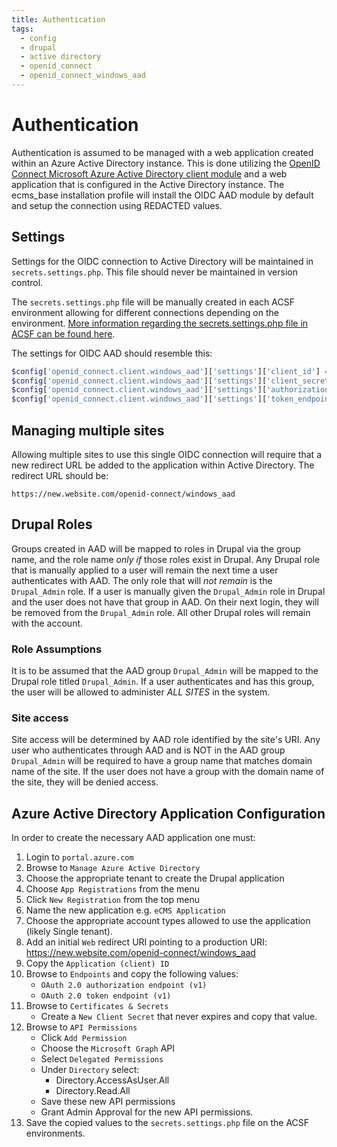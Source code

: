 ```yaml
---
title: Authentication
tags:
  - config
  - drupal
  - active directory
  - openid_connect
  - openid_connect_windows_aad
---
```

# Authentication

Authentication is assumed to be managed with a web application created within
an Azure Active Directory instance. This is done utilizing the [OpenID Connect Microsoft Azure Active Directory client module](https://www.drupal.org/project/openid_connect_windows_aad)
and a web application that is configured in the Active Directory instance.
The ecms_base installation profile will install the OIDC AAD module by default and setup the
connection using REDACTED values.

## Settings
Settings for the OIDC connection to Active Directory will be maintained in
`secrets.settings.php`. This file should never be maintained in version control.

The `secrets.settings.php` file will be manually created in each ACSF environment
allowing for different connections depending on the environment. [More information
regarding the secrets.settings.php file in ACSF can be found here](https://docs.acquia.com/resource/secrets/#secrets-settings-php-file).

The settings for OIDC AAD should resemble this:
```php
$config['openid_connect.client.windows_aad']['settings']['client_id'] = 'CLIENT_ID_OVERRIDDEN';
$config['openid_connect.client.windows_aad']['settings']['client_secret'] = 'CLIENT_SECRET_OVERRIDDEN';
$config['openid_connect.client.windows_aad']['settings']['authorization_endpoint_wa'] = 'https://AUTHORIZATION_URL_ENDPOINT_NEEDED/oauth2/v2.0/authorize';
$config['openid_connect.client.windows_aad']['settings']['token_endpoint_wa'] = 'https://TOKEN_ENDPOINT_NEEDED/oauth2/v2.0/token';
```

## Managing multiple sites
Allowing multiple sites to use this single OIDC connection will require that a new
redirect URL be added to the application within Active Directory. The redirect
URL should be:

`https://new.website.com/openid-connect/windows_aad`

## Drupal Roles
Groups created in AAD will be mapped to roles in Drupal via the group
name, and the role name _only if_ those roles exist in Drupal. Any Drupal role
that is manually applied to a user will remain the next time a user
authenticates with AAD. The only role that will _not remain_ is the
`Drupal_Admin` role. If a user is manually given the `Drupal_Admin` role
in Drupal and the user does not have that group in AAD. On their next login,
they will be removed from the `Drupal_Admin` role. All other Drupal roles
will remain with the account.

### Role Assumptions
It is to be assumed that the AAD group `Drupal_Admin` will be mapped to the Drupal role
titled `Drupal_Admin`. If a user authenticates and has this group, the user will
be allowed to administer _ALL SITES_ in the system.

### Site access
Site access will be determined by AAD role identified by the site's URI.
Any user who authenticates through AAD and is NOT in the AAD group `Drupal_Admin`
will be required to have a group name that matches domain name of the site.
If the user does not have a group with the domain name of the site, they will be denied access.

## Azure Active Directory Application Configuration
In order to create the necessary AAD application one must:
1. Login to `portal.azure.com`
2. Browse to `Manage Azure Active Directory`
3. Choose the appropriate tenant to create the Drupal application
4. Choose `App Registrations` from the menu
5. Click `New Registration` from the top menu
6. Name the new application e.g. `eCMS Application`
7. Choose the appropriate account types allowed to use the application
   (likely Single tenant).
8. Add an initial `Web` redirect URI pointing to a production URI:
   https://new.website.com/openid-connect/windows_aad
9. Copy the `Application (client) ID`
9. Browse to `Endpoints` and copy the following values:
     - `OAuth 2.0 authorization endpoint (v1)`
     - `OAuth 2.0 token endpoint (v1)`
10. Browse to `Certificates & Secrets`
     - Create a `New Client Secret` that never expires and copy that value.
11. Browse to `API Permissions`
     - Click `Add Permission`
     - Choose the `Microsoft Graph` API
     - Select `Delegated Permissions`
     - Under `Directory` select:
         - Directory.AccessAsUser.All
         - Directory.Read.All
     - Save these new API permissions
     - Grant Admin Approval for the new API permissions.
12. Save the copied values to the `secrets.settings.php` file on the ACSF environments.




